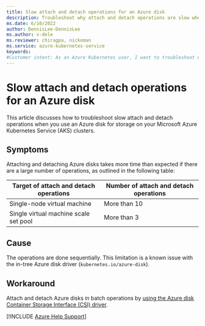 ```yaml
---
title: Slow attach and detach operations for an Azure disk
description: Troubleshoot why attach and detach operations are slow when you use an Azure disk for storage on your Azure Kubernetes Service (AKS) clusters.
ms.date: 6/10/2022
author: DennisLee-DennisLee
ms.author: v-dele
ms.reviewer: chiragpa, nickoman
ms.service: azure-kubernetes-service
keywords:
#Customer intent: As an Azure Kubernetes user, I want to troubleshoot why attach and detach operations are slow so that I can successfully use an Azure disk for storage on my Azure Kubernetes Service (AKS) clusters.
---
```

# Slow attach and detach operations for an Azure disk

This article discusses how to troubleshoot slow attach and detach operations when you use an Azure disk for storage on your Microsoft Azure Kubernetes Service (AKS) clusters.

## Symptoms

Attaching and detaching Azure disks takes more time than expected if there are a large number of operations, as outlined in the following table:

| Target of attach and detach operations | Number of attach and detach operations |
|----------------------------------------|----------------------------------------|
| Single-node virtual machine            | More than 10                           |
| Single virtual machine scale set pool  | More than 3                            |

## Cause

The operations are done sequentially. This limitation is a known issue with the in-tree Azure disk driver (`kubernetes.io/azure-disk`).

## Workaround

Attach and detach Azure disks in batch operations by [using the Azure disk Container Storage Interface (CSI) driver](/azure/aks/azure-disk-csi).

[!INCLUDE [Azure Help Support](../../includes/azure-help-support.md)]
